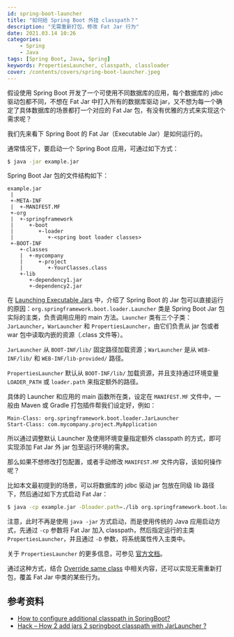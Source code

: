 ```yaml
---
id: spring-boot-launcher
title: "如何给 Spring Boot 外挂 classpath？"
description: "无需重新打包，修改 Fat Jar 行为"
date: 2021.03.14 10:26
categories:
    - Spring
    - Java
tags: [Spring Boot, Java, Spring]
keywords: PropertiesLauncher, classpath, classloader
cover: /contents/covers/spring-boot-launcher.jpeg
---
```


假设使用 Spring Boot 开发了一个可使用不同数据库的应用，每个数据库的 jdbc 驱动包都不同，不想在 Fat Jar 中打入所有的数据库驱动 jar，又不想为每一个确定了具体数据库的场景都打一个对应的 Fat Jar 包，有没有优雅的方式来实现这个需求呢？

我们先来看下 Spring Boot 的 Fat Jar（Executable Jar）是如何运行的。

通常情况下，要启动一个 Spring Boot 应用，可通过如下方式：

```bash
$ java -jar example.jar
```

Spring Boot Jar 包的文件结构如下：

```file
example.jar
 |
 +-META-INF
 |  +-MANIFEST.MF
 +-org
 |  +-springframework
 |     +-boot
 |        +-loader
 |           +-<spring boot loader classes>
 +-BOOT-INF
    +-classes
    |  +-mycompany
    |     +-project
    |        +-YourClasses.class
    +-lib
       +-dependency1.jar
       +-dependency2.jar
```

在 [Launching Executable Jars][launching] 中，介绍了 Spring Boot 的 Jar 包可以直接运行的原因：`org.springframework.boot.loader.Launcher` 类是 Spring Boot Jar 包实际的主类，负责调用应用的 main 方法。`Launcher` 类有三个子类：`JarLauncher`，`WarLauncher` 和 `PropertiesLauncher`，由它们负责从 jar 包或者 war 包中读取内嵌的资源（.class 文件等）。

`JarLauncher` 从 `BOOT-INF/lib/` 固定路径加载资源；`WarLauncher` 是从 `WEB-INF/lib/` 和 `WEB-INF/lib-provided/` 路径。

`PropertiesLauncher` 默认从 `BOOT-INF/lib/` 加载资源，并且支持通过环境变量 `LOADER_PATH` 或 `loader.path` 来指定额外的路径。

具体的 Launcher 和应用的 main 函数所在类，设定在 `MANIFEST.MF` 文件中，一般由 Maven 或 Gradle 打包插件帮我们设定好，例如：

```file
Main-Class: org.springframework.boot.loader.JarLauncher
Start-Class: com.mycompany.project.MyApplication
```

所以通过调整默认 Launcher 及使用环境变量指定额外 classpath 的方式，即可实现添加 Fat Jar 外 jar 包至运行环境的需求。

那么如果不想修改打包配置，或者手动修改 `MANIFEST.MF` 文件内容，该如何操作呢？

比如本文最初提到的场景，可以将数据库的 jdbc 驱动 jar 包放在同级 lib 路径下，然后通过如下方式启动 Fat Jar：

```bash
$ java -cp example.jar -Dloader.path=./lib org.springframework.boot.loader.PropertiesLauncher
```

注意，此时不再是使用 `java -jar` 方式启动，而是使用传统的 Java 应用启动方式，先通过 `-cp` 参数将 Fat Jar 加入 classpath，然后指定运行的主类 `PropertiesLauncher`，并且通过 `-D` 参数，将系统属性传入主类中。

关于 `PropertiesLauncher` 的更多信息，可参见 [官方文档][PropertiesLauncher]。

通过这种方式，结合 [Override same class][override] 中相关内容，还可以实现无需重新打包，覆盖 Fat Jar 中类的某些行为。

参考资料
-------

* [How to configure additional classpath in SpringBoot?][so]
* [Hack – How 2 add jars 2 springboot classpath with JarLauncher ?][hack]

[launching]:https://docs.spring.io/spring-boot/docs/2.4.2/reference/htmlsingle/#executable-jar-launching
[PropertiesLauncher]:https://docs.spring.io/spring-boot/docs/2.4.2/reference/htmlsingle/#executable-jar-property-launcher-features
[override]:https://alphahinex.github.io/2020/12/27/override-same-class/
[so]:https://stackoverflow.com/questions/40499548/how-to-configure-additional-classpath-in-springboot
[hack]:https://mash213.wordpress.com/2017/01/05/hack-how-2-add-jars-2-springboot-classpath-with-jarlauncher/